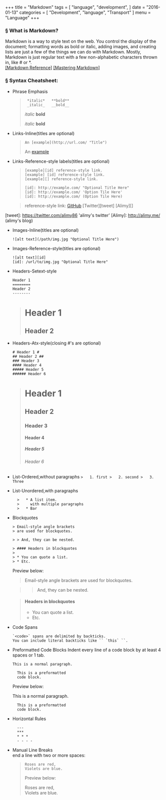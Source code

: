 +++
title = "Markdown"
tags = [
    "language",
    "development",
]
date = "2016-01-13"
categories = [
    "Development",
    "language",
    "Transport"
]
menu = "Language"
+++

### &sect; What is Markdown?
Markdown is a way to style text on the web. You control the display of the
document; formatting words as bold or italic, adding images, and creating lists
are just a few of the things we can do with Markdown. Mostly, Markdown is just
regular text with a few non-alphabetic characters thrown in, like # or *.  
[[Markdown Reference]][markdown] [[Mastering Markdown]][github markdown]
<!--more-->

### &sect; Syntax Cheatsheet:

* Phrase Emphasis

    > ```
    >  *italic*   **bold**
    >  _italic_   __bold__
    >  ```
    >  *italic*   **bold**
    >
    >  _italic_   __bold__

* Links-Inline(titles are optional)

    > `An [example](http://url.com/ "Title")`
    >
    >   An [example](http://url.com/ "Title")

* Links-Reference-style labels(titles are optional)

    > ```
    > [example][id] reference-style link.
    > [example] [id] reference-style link.
    > [example][] reference-style link.
    >
    > [id]: http://example.com/ "Optional Title Here"
    > [id]: http://example.com/ 'Option Tile Here'
    > [id]: http://example.com/ (Option Tile Here)
    > ```

    > reference-style link: [GitHub][1] [Twitter][tweet] [Alimy][]

[1]: https://github.com/alimy  "alimy's github"
[tweet]: https://twitter.com/alimy86 'alimy's twitter'
[Alimy]: http://alimy.me/ (alimy's blog)

* Images-Inline(titles are optional)

    `![alt text](/path/img.jpg "Optional Title Here")`

* Images-Reference-style(titles are optional)
    ```
    ![alt text][id]
    [id]: /url/to/img.jpg "Optional Title Here"
    ```

* Headers-Setext-style
    ```
    Header 1
    ========
    Header 2
    --------
    ```
    > Header 1
    > ========
    > Header 2
    > --------

* Headers-Atx-style(closing #'s are optional)
    ```
    # Header 1 #
    ## Header 2 ##
    ### Header 3
    #### Header 4
    ##### Header 5
    ###### Header 6
    ```
    > # Header 1 #
    > ## Header 2 ##
    > ### Header 3
    > #### Header 4
    > ##### Header 5
    > ###### Header 6

* List-Ordered,without paragraphs
      ```
      >   1. first
      >   2. second
      >   3. Three
      ```
* List-Unordered,with paragraphs
    ```
      >   * A list item.
      >     with multiple paragraphs
      >   * Bar
    ```

* Blockquotes
    ```
    > Email-style angle brackets
    > are used for blockquotes.

    > > And, they can be nested.

    > #### Headers in blockquotes
    >
    > * You can quote a list.
    > * Etc.
    ```
    Preview below:

    > Email-style angle brackets
    > are used for blockquotes.

    > > And, they can be nested.

    > #### Headers in blockquotes
    >
    > * You can quote a list.
    > * Etc.

* Code Spans
    ```
    `<code>` spans are delimited by backticks.
    You can include literal backticks like `` `this` ``.
    ```

* Preformatted Code Blocks
  Indent every line of a code block by at least 4 spaces or 1 tab.
    ```
    This is a normal paragraph.

      This is a preformatted
      code block.
    ```
    Preview below:

    This is a normal paragraph.

        This is a preformatted
        code block.

* Horizontal Rules
    ```
      ---
      ***
      * * *
      - - - -
    ```

* Manual Line Breaks   
end a line with two or more spaces:

    > ```
    > Roses are red,  
    > Violets are blue.  
    > ```
    > Preview below:
    >
    > Roses are red,  
    > Violets are blue.   


[markdown]: http://daringfireball.net/projects/markdown/ "Daring FireBall: Home"
[github markdown]: https://guides.github.com/features/mastering-markdown/ (GitHub's Mastering Markdown)  
